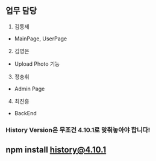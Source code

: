 ## 업무 담당

1. 김동제

- MainPage, UserPage

2. 김영은

- Upload Photo 기능

3. 정충휘

- Admin Page

4. 최진흥

- BackEnd

### History Version은 무조건 4.10.1로 맞춰놓아야 합니다!
## npm install history@4.10.1
